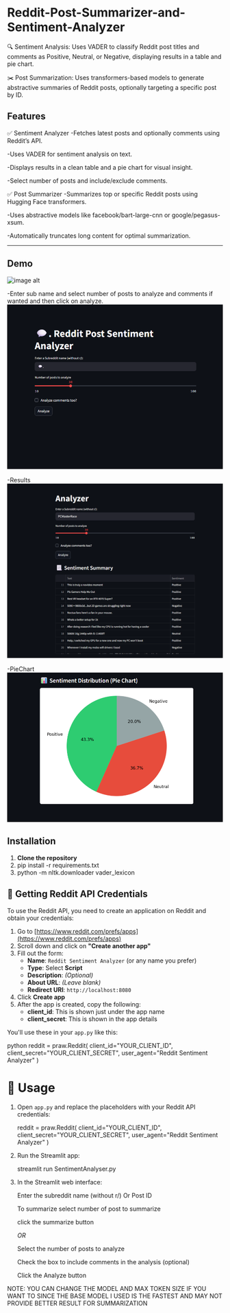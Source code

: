 # Reddit-Post-Summarizer-and-Sentiment-Analyzer

🔍 Sentiment Analysis: Uses VADER to classify Reddit post titles and comments as Positive, Neutral, or Negative, displaying results in a table and pie chart.

✂️ Post Summarization: Uses transformers-based models to generate abstractive summaries of Reddit posts, optionally targeting a specific post by ID.


## Features

✅ Sentiment Analyzer
-Fetches latest posts and optionally comments using Reddit’s API.

-Uses VADER for sentiment analysis on text.

-Displays results in a clean table and a pie chart for visual insight.

-Select number of posts and include/exclude comments.

✅ Post Summarizer
-Summarizes top or specific Reddit posts using Hugging Face transformers.

-Uses abstractive models like facebook/bart-large-cnn or google/pegasus-xsum.

-Automatically truncates long content for optimal summarization.

---

## Demo

![image alt](https://github.com/Bharathraj-K/Reddit-Post-Summarizer-and-Sentiment-Analyzer/blob/95a9227ca19698d4c0497ea9bc89d2ac586f8027/images/Screenshot%202025-05-21%20191054.png)

-Enter sub name and select number of posts to analyze and comments if wanted and then click on analyze. 
![image alt](https://github.com/Bharathraj-K/Reddit-Post-Sentiment-Analyzer/blob/f3ac87ed496fb5e7a43bf9defbec4198da824ce6/images/Home.png)





-Results
![image alt](https://github.com/Bharathraj-K/Reddit-Post-Sentiment-Analyzer/blob/bb727bab2802aa389caa25401840bdd7249264b4/images/Screenshot%202025-05-20%20183519.png)








-PieChart
![image alt](https://github.com/Bharathraj-K/Reddit-Post-Sentiment-Analyzer/blob/98ae5d39a988fac495ad0fa99874b49007d6bef5/images/pie.png)


## Installation
1. **Clone the repository**
2. pip install -r requirements.txt
3. python -m nltk.downloader vader_lexicon


   
## 🔑 Getting Reddit API Credentials

To use the Reddit API, you need to create an application on Reddit and obtain your credentials:

1. Go to [https://www.reddit.com/prefs/apps](https://www.reddit.com/prefs/apps)
2. Scroll down and click on **"Create another app"**
3. Fill out the form:
   - **Name**: `Reddit Sentiment Analyzer` (or any name you prefer)
   - **Type**: Select **Script**
   - **Description**: *(Optional)*
   - **About URL**: *(Leave blank)*
   - **Redirect URI**: `http://localhost:8080`
4. Click **Create app**
5. After the app is created, copy the following:
   - **client_id**: This is shown just under the app name
   - **client_secret**: This is shown in the app details

You'll use these in your `app.py` like this:

python
reddit = praw.Reddit(
    client_id="YOUR_CLIENT_ID",
    client_secret="YOUR_CLIENT_SECRET",
    user_agent="Reddit Sentiment Analyzer"
)



# 🚀 Usage

1. Open `app.py` and replace the placeholders with your Reddit API credentials:

    reddit = praw.Reddit(
        client_id="YOUR_CLIENT_ID",
        client_secret="YOUR_CLIENT_SECRET",
        user_agent="Reddit Sentiment Analyzer"
    )

2. Run the Streamlit app:

    streamlit run SentimentAnalyser.py

3. In the Streamlit web interface:
   
      
    Enter the subreddit name (without r/) Or Post ID

    To summarize select number of post to summarize

    click the summarize button

    _OR_
   
    Select the number of posts to analyze
    
    Check the box to include comments in the analysis (optional)
    
    Click the Analyze button


NOTE: YOU CAN CHANGE THE MODEL AND MAX TOKEN SIZE IF YOU WANT TO SINCE THE BASE MODEL I USED IS THE FASTEST AND MAY NOT PROVIDE BETTER RESULT FOR SUMMARIZATION
